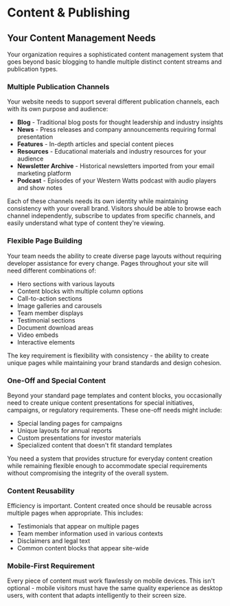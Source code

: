 # Content & Publishing

## Your Content Management Needs

Your organization requires a sophisticated content management system that goes beyond basic blogging to handle multiple distinct content streams and publication types.

### Multiple Publication Channels

Your website needs to support several different publication channels, each with its own purpose and audience:

- **Blog** - Traditional blog posts for thought leadership and industry insights
- **News** - Press releases and company announcements requiring formal presentation
- **Features** - In-depth articles and special content pieces
- **Resources** - Educational materials and industry resources for your audience
- **Newsletter Archive** - Historical newsletters imported from your email marketing platform
- **Podcast** - Episodes of your Western Watts podcast with audio players and show notes

Each of these channels needs its own identity while maintaining consistency with your overall brand. Visitors should be able to browse each channel independently, subscribe to updates from specific channels, and easily understand what type of content they're viewing.

### Flexible Page Building

Your team needs the ability to create diverse page layouts without requiring developer assistance for every change. Pages throughout your site will need different combinations of:

- Hero sections with various layouts
- Content blocks with multiple column options
- Call-to-action sections
- Image galleries and carousels
- Team member displays
- Testimonial sections
- Document download areas
- Video embeds
- Interactive elements

The key requirement is flexibility with consistency - the ability to create unique pages while maintaining your brand standards and design cohesion.

### One-Off and Special Content

Beyond your standard page templates and content blocks, you occasionally need to create unique content presentations for special initiatives, campaigns, or regulatory requirements. These one-off needs might include:

- Special landing pages for campaigns
- Unique layouts for annual reports
- Custom presentations for investor materials
- Specialized content that doesn't fit standard templates

You need a system that provides structure for everyday content creation while remaining flexible enough to accommodate special requirements without compromising the integrity of the overall system.

### Content Reusability

Efficiency is important. Content created once should be reusable across multiple pages when appropriate. This includes:

- Testimonials that appear on multiple pages
- Team member information used in various contexts
- Disclaimers and legal text
- Common content blocks that appear site-wide

### Mobile-First Requirement

Every piece of content must work flawlessly on mobile devices. This isn't optional - mobile visitors must have the same quality experience as desktop users, with content that adapts intelligently to their screen size.
